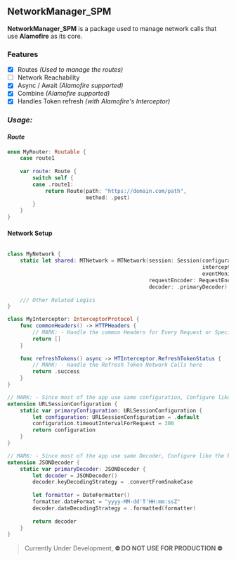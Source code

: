 ## NetworkManager\_SPM

**NetworkManager\_SPM** is a package used to manage network calls that use **Alamofire** as its core.

### Features

*   [x] Routes _(Used to manage the routes)_
*   [ ] Network Reachability
*   [x] Async / Await _(Alamofire supported)_
*   [x] Combine _(Alamofire supported)_
*   [x] Handles Token refresh _(with Alamofire's Interceptor)_

### _Usage:_

#### _Route_ 

```swift
enum MyRouter: Routable {
    case route1
    
    var route: Route {
        switch self {
        case .route1:
            return Route(path: "https://domain.com/path",
                         method: .post)    
        }
    }
}
```

#### Network Setup

```swift

class MyNetwork {
    static let shared: MTNetwork = MTNetwork(session: Session(configuration: .primaryConfiguration,
                                                              interceptor: MTInterceptor(delegate: MyInterceptor()),
                                                              eventMonitors: [RequestEventMonitor()]),
                                             requestEncoder: RequestEncoders(),
                                             decoder: .primaryDecoder)
                                             
    /// Other Related Logics
}

class MyInterceptor: InterceptorProtocol {
    func commonHeaders() -> HTTPHeaders {
        // MARK: - Handle the common Headers for Every Request or Specific domain
        return []
    }
    
    func refreshTokens() async -> MTInterceptor.RefreshTokenStatus {
        // MARK: - Handle the Refresh Token Network Calls here
        return .success
    }
}

// MARK: - Since most of the app use same configuration, Configure like the below
extension URLSessionConfiguration {
    static var primaryConfiguration: URLSessionConfiguration {
        let configuration: URLSessionConfiguration = .default
        configuration.timeoutIntervalForRequest = 300
        return configuration
    }
}

// MARK: - Since most of the app use same Decoder, Configure like the below
extension JSONDecoder {
    static var primaryDecoder: JSONDecoder {
        let decoder = JSONDecoder()
        decoder.keyDecodingStrategy = .convertFromSnakeCase
        
        let formatter = DateFormatter()
        formatter.dateFormat = "yyyy-MM-dd'T'HH:mm:ssZ"
        decoder.dateDecodingStrategy = .formatted(formatter)
        
        return decoder
    }
}
```

> Currently Under Development, **⛔️ DO NOT USE FOR PRODUCTION ⛔️**

